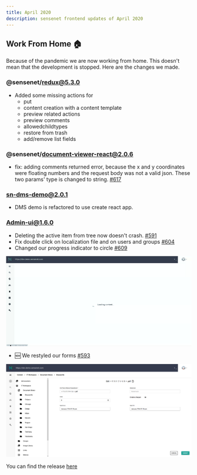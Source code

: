 ```yaml
---
title: April 2020
description: sensenet frontend updates of April 2020
---
```


## Work From Home 🏠

Because of the pandemic we are now working from home. This doesn't mean that the development is stopped. Here are the changes we made.

### @sensenet/redux@5.3.0

- Added some missing actions for
  - put
  - content creation with a content template
  - preview related actions
  - preview comments
  - allowedchildtypes
  - restore from trash
  - add/remove list fields

### @sensenet/document-viewer-react@2.0.6

- fix: adding comments returned error, because the x and y coordinates were floating numbers and the request body was not a valid json. These two params' type is changed to string. [#617](https://github.com/SenseNet/sn-client/pull/617)

### sn-dms-demo@2.0.1

- DMS demo is refactored to use create react app.

### Admin-ui@1.6.0

- Deleting the active item from tree now doesn't crash. [#591](https://github.com/SenseNet/sn-client/pull/591)
- Fix double click on localization file and on users and groups [#604](https://github.com/SenseNet/sn-client/pull/604)
- Changed our progress indicator to circle [#609](https://github.com/SenseNet/sn-client/pull/609)

 ![Admin-ui full screen loader](/img/admin-ui-fullscreen-loader.gif "Admin-ui full screen loader")

- 🆕 We restyled our forms [#593](https://github.com/SenseNet/sn-client/pull/593)

![Admin-ui new form](/img/admin-ui-new-form.png "Admin-ui new form")

You can find the release [here](https://github.com/SenseNet/sn-client/releases/tag/2020.4.0)
